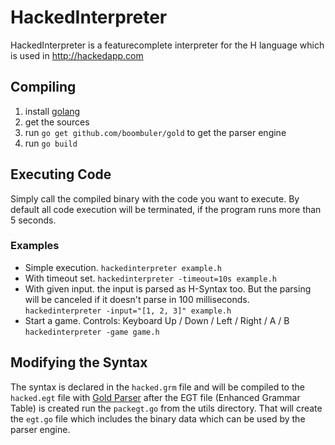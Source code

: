 # HackedInterpreter

HackedInterpreter is a featurecomplete interpreter for the H language which is used in http://hackedapp.com

## Compiling
1. install [golang](http://golang.org/)
2. get the sources
3. run `go get github.com/boombuler/gold` to get the parser engine
4. run `go build`

## Executing Code
Simply call the compiled binary with the code you want to execute.  By default all code execution will be terminated, if the program runs more than 5 seconds.

### Examples
* Simple execution.
  `hackedinterpreter example.h`
* With timeout set.
  `hackedinterpreter -timeout=10s example.h`
* With given input.
  the input is parsed as H-Syntax too. But the parsing will be canceled if it
  doesn't parse in 100 milliseconds.
  `hackedinterpreter -input="[1, 2, 3]" example.h`
* Start a game. Controls: Keyboard Up / Down / Left / Right / A / B
  `hackedinterpreter -game game.h`

## Modifying the Syntax
The syntax is declared in the `hacked.grm` file and will be compiled to the `hacked.egt` file with [Gold Parser](http://goldparser.org/) after the EGT file (Enhanced Grammar Table) is created run the `packegt.go` from the utils directory. That will create the `egt.go` file which includes the binary data which can be used by the parser engine.